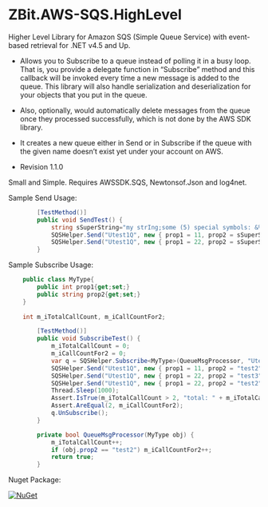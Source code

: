 # ZBit.AWS-SQS.HighLevel
Higher Level Library for Amazon SQS (Simple Queue Service) with event-based retrieval for .NET v4.5 and Up.

* Allows you to Subscribe to a queue instead of polling it in a busy loop. That is, you provide a delegate function in “Subscribe” method and this callback will be invoked every time a new message is added to the queue. This library will also handle serialization and deserialization for your objects that you put in the queue.

* Also, optionally, would automatically delete messages from the queue once they processed successfully, which is not done by the AWS SDK library.

* It creates a new queue either in Send or in Subscribe if the queue with the given name doesn’t exist yet under your account on AWS.

* Revision 1.1.0

Small and Simple. Requires AWSSDK.SQS, Newtonsof.Json and log4net.

Sample Send Usage:
```csharp
		[TestMethod()]
		public void SendTest() {
			string sSuperString="my strIng;some (5) special symbols: &%_@' and a quote [\"] and a backslash <\\>!";
			SQSHelper.Send("Utest1Q", new { prop1 = 11, prop2 = sSuperString });
			SQSHelper.Send("Utest1Q", new { prop1 = 22, prop2 = sSuperString });
		}
```

Sample Subscribe Usage:
```csharp
	public class MyType{
		public int prop1{get;set;}
		public string prop2{get;set;}
	}
	
    int m_iTotalCallCount, m_iCallCountFor2;

		[TestMethod()]
		public void SubscribeTest() {
			m_iTotalCallCount = 0;
			m_iCallCountFor2 = 0;
			var q = SQSHelper.Subscribe<MyType>(QueueMsgProcessor, "Utest1Q");
			SQSHelper.Send("Utest1Q", new { prop1 = 11, prop2 = "test2" });
			SQSHelper.Send("Utest1Q", new { prop1 = 22, prop2 = "test3" });
			SQSHelper.Send("Utest1Q", new { prop1 = 22, prop2 = "test2" });
			Thread.Sleep(1000);
			Assert.IsTrue(m_iTotalCallCount > 2, "total: " + m_iTotalCallCount);
			Assert.AreEqual(2, m_iCallCountFor2);
			q.UnSubscribe();
		}

		private bool QueueMsgProcessor(MyType obj) {
			m_iTotalCallCount++;
			if (obj.prop2 == "test2") m_iCallCountFor2++;
			return true;
		}
```

Nuget Package:

[![NuGet](https://img.shields.io/nuget/v/ZBit.Aws.Sqs.HL.svg)](https://www.nuget.org/packages/ZBit.Aws.Sqs.HL/)
